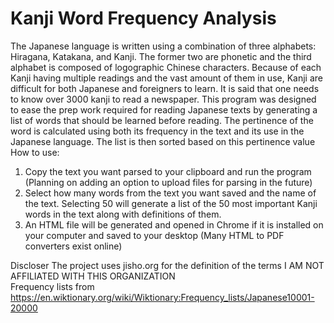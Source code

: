 # Kanji Word Frequency Analysis

The Japanese language is written using a combination of three alphabets: Hiragana, Katakana, and Kanji. The former two are phonetic and the third alphabet is composed of logographic Chinese characters. 
Because of each Kanji having multiple readings and the vast amount of them in use, Kanji are difficult for both Japanese and foreigners to learn. It is said that one needs to know over 3000 kanji to read a newspaper. 
This program was designed to ease the prep work required for reading Japanese texts by generating a list of words that should be learned before reading.
The pertinence of the word is calculated using both its frequency in the text and its use in the Japanese language. The list is then sorted based on this pertinence value
How to use:
1. Copy the text you want parsed to your clipboard and run the program (Planning on adding an option to upload files for parsing in the future)
2. Select how many words from the text you want saved and the name of the text. Selecting 50 will generate a list of the 50 most important Kanji words in the text along with definitions of them.
3. An HTML file will be generated and opened in Chrome if it is installed on your computer and saved to your desktop (Many HTML to PDF converters exist online)

Discloser
The project uses jisho.org for the definition of the terms I AM NOT AFFILIATED WITH THIS ORGANIZATION  
Frequency lists from https://en.wiktionary.org/wiki/Wiktionary:Frequency_lists/Japanese10001-20000



